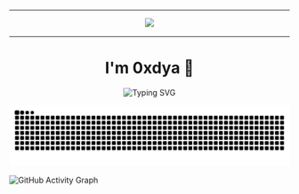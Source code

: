 

---


<p align="center">
  <img src="https://github.com/0xdya/0xdya/assets/your_custom_profile_image.gif" width="200px"/>
</p>


---
<h1 align="center">I'm 0xdya 🌌</h1>
<p align="center">
  <img src="https://readme-typing-svg.demolab.com?font=Fira+Code&size=24&pause=1000&center=true&vCenter=true&width=435&lines=Cybersecurity;Writer;Web+Programmer;Open+Source+Developer;Linux+User;Software Engineer;Painter;Editor" alt="Typing SVG" />
</p>

<p align="center">
  <picture>
    <source media="(prefers-color-scheme: dark)" srcset="https://github.com/0xdya/0xdya/blob/output/github-snake-dark.svg" />
    <source media="(prefers-color-scheme: light)" srcset="https://github.com/0xdya/0xdya/blob/output/github-snake.svg" />
    <img alt="Snake animation" src="https://github.com/0xdya/0xdya/blob/output/github-snake.svg" />
  </picture>
</p>



![GitHub Activity Graph](https://github-readme-activity-graph.vercel.app/graph?username=0xdya\&bg_color=0d1117\&color=58a6ff\&line=2d96ff\&point=ffffff\&area=true\&hide_border=true)
